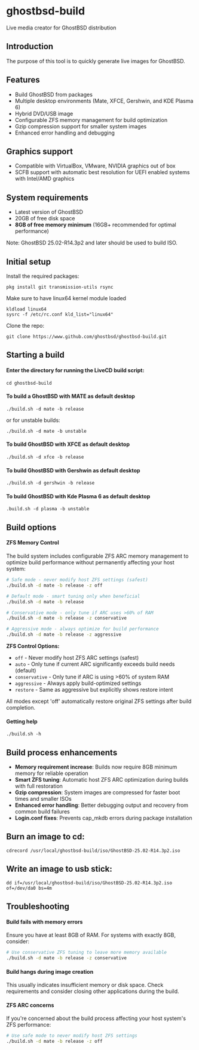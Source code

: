 
ghostbsd-build
==============
Live media creator for GhostBSD distribution

## Introduction
The purpose of this tool is to quickly generate live images for GhostBSD.

## Features
* Build GhostBSD from packages
* Multiple desktop environments (Mate, XFCE, Gershwin, and KDE Plasma 6)
* Hybrid DVD/USB image
* Configurable ZFS memory management for build optimization
* Gzip compression support for smaller system images
* Enhanced error handling and debugging

## Graphics support
* Compatible with VirtualBox, VMware, NVIDIA graphics out of box
* SCFB support with automatic best resolution for UEFI enabled systems with Intel/AMD graphics

## System requirements
* Latest version of GhostBSD 
* 20GB of free disk space
* **8GB of free memory minimum** (16GB+ recommended for optimal performance)

Note: GhostBSD 25.02-R14.3p2 and later should be used to build ISO.

## Initial setup
Install the required packages:
```
pkg install git transmission-utils rsync
```
Make sure to have linux64 kernel module loaded
```
kldload linux64
sysrc -f /etc/rc.conf kld_list="linux64"
```
Clone the repo:
```
git clone https://www.github.com/ghostbsd/ghostbsd-build.git
```

## Starting a build

#### Enter the directory for running the LiveCD build script:
```
cd ghostbsd-build
```

#### To build a GhostBSD with __MATE__ as default desktop
```
./build.sh -d mate -b release
```
or for unstable builds:
```
./build.sh -d mate -b unstable
```

#### To build GhostBSD with __XFCE__ as default desktop
```
./build.sh -d xfce -b release
```   

#### To build GhostBSD with __Gershwin__ as default desktop
```
./build.sh -d gershwin -b release
```   

#### To build GhostBSD with __Kde Plasma 6__ as default desktop
```
.build.sh -d plasma -b unstable
```

## Build options

#### ZFS Memory Control
The build system includes configurable ZFS ARC memory management to optimize build performance without permanently affecting your host system:

```bash
# Safe mode - never modify host ZFS settings (safest)
./build.sh -d mate -b release -z off

# Default mode - smart tuning only when beneficial
./build.sh -d mate -b release

# Conservative mode - only tune if ARC uses >60% of RAM
./build.sh -d mate -b release -z conservative

# Aggressive mode - always optimize for build performance
./build.sh -d mate -b release -z aggressive
```

**ZFS Control Options:**
- `off` - Never modify host ZFS ARC settings (safest)
- `auto` - Only tune if current ARC significantly exceeds build needs (default)
- `conservative` - Only tune if ARC is using >60% of system RAM
- `aggressive` - Always apply build-optimized settings
- `restore` - Same as aggressive but explicitly shows restore intent

All modes except 'off' automatically restore original ZFS settings after build completion.

#### Getting help
```
./build.sh -h
```

## Build process enhancements

* **Memory requirement increase**: Builds now require 8GB minimum memory for reliable operation
* **Smart ZFS tuning**: Automatic host ZFS ARC optimization during builds with full restoration
* **Gzip compression**: System images are compressed for faster boot times and smaller ISOs
* **Enhanced error handling**: Better debugging output and recovery from common build failures
* **Login.conf fixes**: Prevents cap_mkdb errors during package installation

## Burn an image to cd:
```
cdrecord /usr/local/ghostbsd-build/iso/GhostBSD-25.02-R14.3p2.iso
```

## Write an image to usb stick:
```
dd if=/usr/local/ghostbsd-build/iso/GhostBSD-25.02-R14.3p2.iso of=/dev/da0 bs=4m
```

## Troubleshooting

#### Build fails with memory errors
Ensure you have at least 8GB of RAM. For systems with exactly 8GB, consider:
```bash
# Use conservative ZFS tuning to leave more memory available
./build.sh -d mate -b release -z conservative
```

#### Build hangs during image creation
This usually indicates insufficient memory or disk space. Check requirements and consider closing other applications during the build.

#### ZFS ARC concerns
If you're concerned about the build process affecting your host system's ZFS performance:
```bash
# Use safe mode to never modify host ZFS settings
./build.sh -d mate -b release -z off
```


